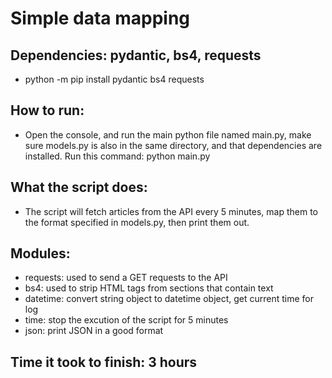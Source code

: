 # Simple data mapping

## Dependencies: pydantic, bs4, requests
* python -m pip install pydantic bs4 requests

## How to run:
* Open the console, and run the main python file named main.py, make sure models.py is also in the same directory, and that dependencies are installed. Run this command:
	python main.py

## What the script does:
* The script will fetch articles from the API every 5 minutes, map them to the format specified in models.py, then print them out.

## Modules:
* requests: used to send a GET requests to the API
* bs4: used to strip HTML tags from sections that contain text
* datetime: convert string object to datetime object, get current time for log
* time: stop the excution of the script for 5 minutes
* json: print JSON in a good format

## Time it took to finish: 3 hours
